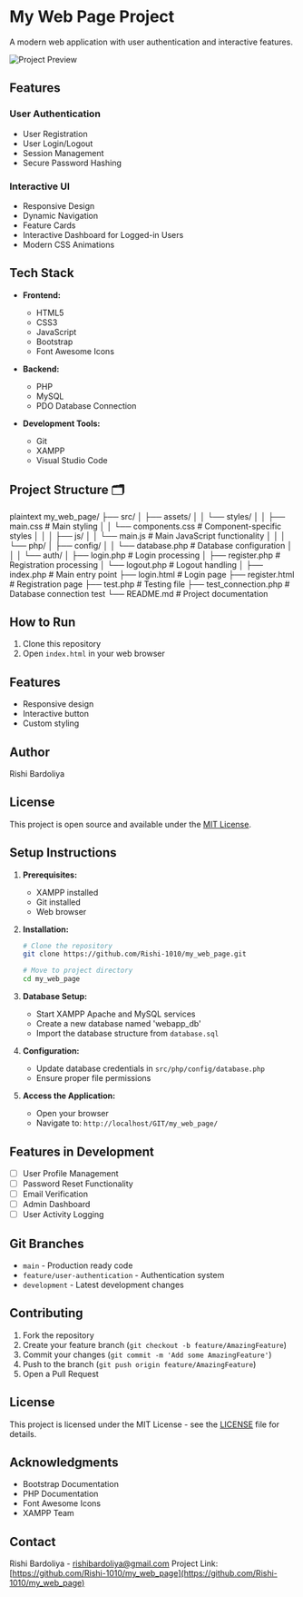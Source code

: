 # My Web Page Project

A modern web application with user authentication and interactive features.

![Project Preview](preview.png)

## Features

### User Authentication
- User Registration
- User Login/Logout
- Session Management
- Secure Password Hashing

### Interactive UI
- Responsive Design
- Dynamic Navigation
- Feature Cards
- Interactive Dashboard for Logged-in Users
- Modern CSS Animations

## Tech Stack

- **Frontend:**
  - HTML5
  - CSS3
  - JavaScript
  - Bootstrap
  - Font Awesome Icons

- **Backend:**
  - PHP
  - MySQL
  - PDO Database Connection

- **Development Tools:**
  - Git
  - XAMPP
  - Visual Studio Code

## Project Structure 🗂️


plaintext
my_web_page/
├── src/
│ ├── assets/
│ │ └── styles/
│ │ ├── main.css # Main styling
│ │ └── components.css # Component-specific styles
│ │
│ ├── js/
│ │ └── main.js # Main JavaScript functionality
│ │
│ └── php/
│ ├── config/
│ │ └── database.php # Database configuration
│ │
│ └── auth/
│ ├── login.php # Login processing
│ ├── register.php # Registration processing
│ └── logout.php # Logout handling
│
├── index.php # Main entry point
├── login.html # Login page
├── register.html # Registration page
├── test.php # Testing file
├── test_connection.php # Database connection test
└── README.md # Project documentation



## How to Run

1. Clone this repository
2. Open `index.html` in your web browser

## Features

- Responsive design
- Interactive button
- Custom styling

## Author

Rishi Bardoliya

## License

This project is open source and available under the [MIT License](LICENSE).

## Setup Instructions

1. **Prerequisites:**
   - XAMPP installed
   - Git installed
   - Web browser

2. **Installation:**
   ```bash
   # Clone the repository
   git clone https://github.com/Rishi-1010/my_web_page.git

   # Move to project directory
   cd my_web_page
   ```

3. **Database Setup:**
   - Start XAMPP Apache and MySQL services
   - Create a new database named 'webapp_db'
   - Import the database structure from `database.sql`

4. **Configuration:**
   - Update database credentials in `src/php/config/database.php`
   - Ensure proper file permissions

5. **Access the Application:**
   - Open your browser
   - Navigate to: `http://localhost/GIT/my_web_page/`

## Features in Development

- [ ] User Profile Management
- [ ] Password Reset Functionality
- [ ] Email Verification
- [ ] Admin Dashboard
- [ ] User Activity Logging

## Git Branches

- `main` - Production ready code
- `feature/user-authentication` - Authentication system
- `development` - Latest development changes

## Contributing

1. Fork the repository
2. Create your feature branch (`git checkout -b feature/AmazingFeature`)
3. Commit your changes (`git commit -m 'Add some AmazingFeature'`)
4. Push to the branch (`git push origin feature/AmazingFeature`)
5. Open a Pull Request

## License

This project is licensed under the MIT License - see the [LICENSE](LICENSE) file for details.

## Acknowledgments

- Bootstrap Documentation
- PHP Documentation
- Font Awesome Icons
- XAMPP Team

## Contact

Rishi Bardoliya - rishibardoliya@gmail.com
Project Link: [https://github.com/Rishi-1010/my_web_page](https://github.com/Rishi-1010/my_web_page)